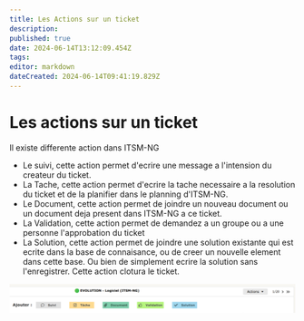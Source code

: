 ```yaml
---
title: Les Actions sur un ticket
description: 
published: true
date: 2024-06-14T13:12:09.454Z
tags: 
editor: markdown
dateCreated: 2024-06-14T09:41:19.829Z
---
```


# Les actions sur un ticket
Il existe differente action dans ITSM-NG
- Le suivi, cette action permet d'ecrire une message a l'intension du createur du ticket.
- La Tache, cette action permet d'ecrire la tache necessaire a la resolution du ticket et de la planifier dans le planning d'ITSM-NG.
- Le Document, cette action permet de joindre un nouveau document ou un document deja present dans ITSM-NG a ce ticket.
- La Validation, cette action permet de demandez a un groupe ou a une personne l'approbation du ticket
- La Solution, cette action permet de joindre une solution existante qui est ecrite dans la base de connaisance, ou de creer un nouvelle element dans cette base. Ou bien de simplement ecrire la solution sans l'enregistrer. Cette action clotura le ticket.

![action_ticket.png](/fonctionnel/creation-ticket/action_ticket.png)